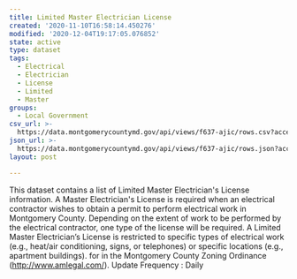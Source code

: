 ```yaml
---
title: Limited Master Electrician License
created: '2020-11-10T16:58:14.450276'
modified: '2020-12-04T19:17:05.076852'
state: active
type: dataset
tags:
  - Electrical
  - Electrician
  - License
  - Limited
  - Master
groups:
  - Local Government
csv_url: >-
  https://data.montgomerycountymd.gov/api/views/f637-ajic/rows.csv?accessType=DOWNLOAD
json_url: >-
  https://data.montgomerycountymd.gov/api/views/f637-ajic/rows.json?accessType=DOWNLOAD
layout: post

---
```

This dataset contains a list of Limited Master Electrician's License information. A Master Electrician's License is required when an electrical contractor wishes to obtain a permit to perform electrical work in Montgomery County.  Depending on the extent of work to be performed by the electrical contractor, one type of the license will be required.  A Limited Master Electrician’s License is restricted to specific types of electrical work (e.g., heat/air conditioning, signs, or telephones) or specific locations (e.g., apartment buildings). for in the Montgomery County Zoning Ordinance (http://www.amlegal.com/).
Update Frequency : Daily
